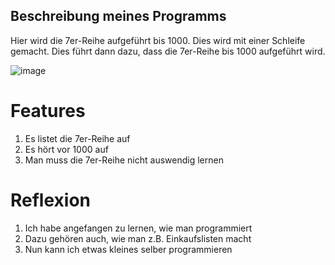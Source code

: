 ## Beschreibung meines Programms

Hier wird die 7er-Reihe aufgeführt bis 1000. Dies wird mit einer Schleife gemacht. Dies führt dann dazu, dass die 7er-Reihe bis 1000 aufgeführt wird.

![image](https://user-images.githubusercontent.com/97448647/148775228-7bb478a5-1550-443a-a4c6-d31161a81f88.png)

# Features
1. Es listet die 7er-Reihe auf 
2. Es hört vor 1000 auf
3. Man muss die 7er-Reihe nicht auswendig lernen

# Reflexion
1. Ich habe angefangen zu lernen, wie man programmiert
2. Dazu gehören auch, wie man z.B. Einkaufslisten macht
3. Nun kann ich etwas kleines selber programmieren
